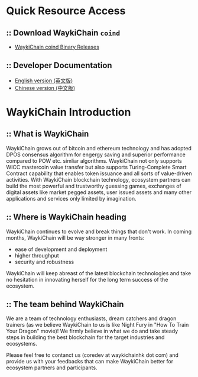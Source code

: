 Quick Resource Access
=====================================
## :: Download WaykiChain ```coind```
* [WaykiChain coind Binary Releases](https://github.com/WaykiChain/WaykiChain/wiki/Download-WaykiChain-Binary-Releases)

## :: Developer Documentation

* [English version (英文版)](https://wicc-devbook.readthedocs.io/en/latest)
* [Chinese version (中文版)](https://wicc-devbook.readthedocs.io/zh_CN/latest)

WaykiChain Introduction
=====================================

## :: What is WaykiChain

WaykiChain grows out of bitcoin and ethereum technology and has adopted DPOS consensus algorithm for engergy saving and superior performance compared to POW etc. simliar algorithms. WaykiChain not only supports WICC mastercoin value transfer but also supports Turing-Complete Smart Contract capability that enables token issuance and all sorts of value-driven activities. With WaykiChain blockchain technology, ecosystem partners can build the most powerful and trustworthy guessing games, exchanges of digital assets like market pegged assets, user issued assets and many other applications and services only limited by imagination.

## :: Where is WaykiChain heading

WaykiChain continues to evolve and break things that don't work. In coming months, WaykiChain will be way stronger in many fronts:
* ease of development and deployment
* higher throughput
* security and robustness

WaykiChain will keep abreast of the latest blockchain technologies and take no hesitation in innovating herself for the long term success of the ecosystem.

## :: The team behind WaykiChain

We are a team of technology enthusiasts, dream catchers and dragon trainers (as we believe WaykiChain to us is like Night Fury in "How To Train Your Dragon" movie)! We firmly believe in what we do and take steady steps in building the best blockchain for the target industries and ecosystems.

Please feel free to contanct us (coredev at waykichainhk dot com) and provide us with your feedbacks that can make WaykiChain better for ecosystem partners and participants.
